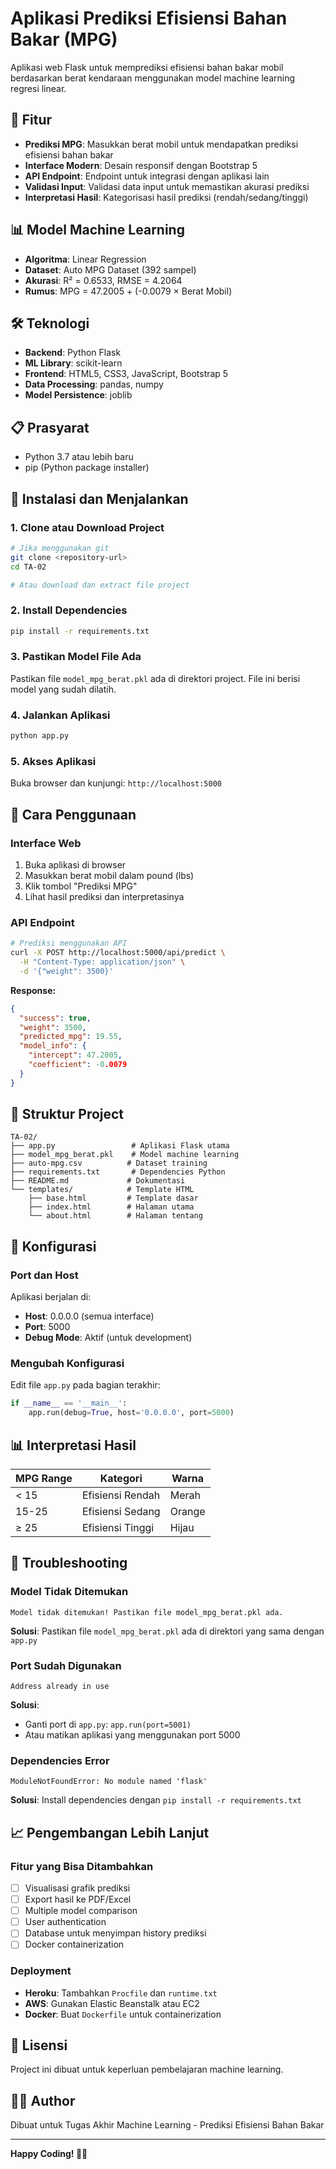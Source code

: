 # Aplikasi Prediksi Efisiensi Bahan Bakar (MPG)

Aplikasi web Flask untuk memprediksi efisiensi bahan bakar mobil berdasarkan berat kendaraan menggunakan model machine learning regresi linear.

## 🚗 Fitur

- **Prediksi MPG**: Masukkan berat mobil untuk mendapatkan prediksi efisiensi bahan bakar
- **Interface Modern**: Desain responsif dengan Bootstrap 5
- **API Endpoint**: Endpoint untuk integrasi dengan aplikasi lain
- **Validasi Input**: Validasi data input untuk memastikan akurasi prediksi
- **Interpretasi Hasil**: Kategorisasi hasil prediksi (rendah/sedang/tinggi)

## 📊 Model Machine Learning

- **Algoritma**: Linear Regression
- **Dataset**: Auto MPG Dataset (392 sampel)
- **Akurasi**: R² = 0.6533, RMSE = 4.2064
- **Rumus**: MPG = 47.2005 + (-0.0079 × Berat Mobil)

## 🛠️ Teknologi

- **Backend**: Python Flask
- **ML Library**: scikit-learn
- **Frontend**: HTML5, CSS3, JavaScript, Bootstrap 5
- **Data Processing**: pandas, numpy
- **Model Persistence**: joblib

## 📋 Prasyarat

- Python 3.7 atau lebih baru
- pip (Python package installer)

## 🚀 Instalasi dan Menjalankan

### 1. Clone atau Download Project
```bash
# Jika menggunakan git
git clone <repository-url>
cd TA-02

# Atau download dan extract file project
```

### 2. Install Dependencies
```bash
pip install -r requirements.txt
```

### 3. Pastikan Model File Ada
Pastikan file `model_mpg_berat.pkl` ada di direktori project. File ini berisi model yang sudah dilatih.

### 4. Jalankan Aplikasi
```bash
python app.py
```

### 5. Akses Aplikasi
Buka browser dan kunjungi: `http://localhost:5000`

## 📱 Cara Penggunaan

### Interface Web
1. Buka aplikasi di browser
2. Masukkan berat mobil dalam pound (lbs)
3. Klik tombol "Prediksi MPG"
4. Lihat hasil prediksi dan interpretasinya

### API Endpoint
```bash
# Prediksi menggunakan API
curl -X POST http://localhost:5000/api/predict \
  -H "Content-Type: application/json" \
  -d '{"weight": 3500}'
```

**Response:**
```json
{
  "success": true,
  "weight": 3500,
  "predicted_mpg": 19.55,
  "model_info": {
    "intercept": 47.2005,
    "coefficient": -0.0079
  }
}
```

## 📁 Struktur Project

```
TA-02/
├── app.py                 # Aplikasi Flask utama
├── model_mpg_berat.pkl    # Model machine learning
├── auto-mpg.csv          # Dataset training
├── requirements.txt       # Dependencies Python
├── README.md             # Dokumentasi
└── templates/            # Template HTML
    ├── base.html         # Template dasar
    ├── index.html        # Halaman utama
    └── about.html        # Halaman tentang
```

## 🔧 Konfigurasi

### Port dan Host
Aplikasi berjalan di:
- **Host**: 0.0.0.0 (semua interface)
- **Port**: 5000
- **Debug Mode**: Aktif (untuk development)

### Mengubah Konfigurasi
Edit file `app.py` pada bagian terakhir:
```python
if __name__ == '__main__':
    app.run(debug=True, host='0.0.0.0', port=5000)
```

## 📊 Interpretasi Hasil

| MPG Range | Kategori | Warna |
|-----------|----------|-------|
| < 15 | Efisiensi Rendah | Merah |
| 15-25 | Efisiensi Sedang | Orange |
| ≥ 25 | Efisiensi Tinggi | Hijau |

## 🐛 Troubleshooting

### Model Tidak Ditemukan
```
Model tidak ditemukan! Pastikan file model_mpg_berat.pkl ada.
```
**Solusi**: Pastikan file `model_mpg_berat.pkl` ada di direktori yang sama dengan `app.py`

### Port Sudah Digunakan
```
Address already in use
```
**Solusi**: 
- Ganti port di `app.py`: `app.run(port=5001)`
- Atau matikan aplikasi yang menggunakan port 5000

### Dependencies Error
```
ModuleNotFoundError: No module named 'flask'
```
**Solusi**: Install dependencies dengan `pip install -r requirements.txt`

## 📈 Pengembangan Lebih Lanjut

### Fitur yang Bisa Ditambahkan
- [ ] Visualisasi grafik prediksi
- [ ] Export hasil ke PDF/Excel
- [ ] Multiple model comparison
- [ ] User authentication
- [ ] Database untuk menyimpan history prediksi
- [ ] Docker containerization

### Deployment
- **Heroku**: Tambahkan `Procfile` dan `runtime.txt`
- **AWS**: Gunakan Elastic Beanstalk atau EC2
- **Docker**: Buat `Dockerfile` untuk containerization

## 📝 Lisensi

Project ini dibuat untuk keperluan pembelajaran machine learning.

## 👨‍💻 Author

Dibuat untuk Tugas Akhir Machine Learning - Prediksi Efisiensi Bahan Bakar

---

**Happy Coding! 🚗💨**
